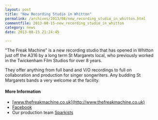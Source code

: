```yaml
---
layout: post
title: "New Recording Studio in Whitton"
permalink: /archives/2013/08/new_recording_studio_in_whitton.html
commentfile: 2013-08-15-new_recording_studio_in_whitton
category: news
date: 2013-08-15 21:24:45

---
```


"The Freak Machine" is a new recording studio that has opened in Whitton just off the A316 by a long term St Margarets local, who previously worked in the Twickenham Film Studios for over 8 years.

They offer anything from full band and V/O recordings to full on collaboration and production for singer songwriters. Any budding St Margarets bands a very welcome at the facility.

#### More Information

-   [www.thefreakmachine.co.uk](http://www.thefreakmachine.co.uk)
-   [Facebook](https://www.facebook.com/thefreakmachinestudio)
-   Our production team [Sparkists](http://www.sparkists.com)
